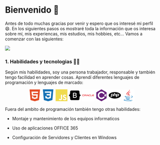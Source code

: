 # Bienvenido 👋

<!--
**Alexandru031/Alexandru031** is a ✨ _special_ ✨ repository because its `README.md` (this file) appears on your GitHub profile.

Here are some ideas to get you started:

- 🔭 I’m currently working on ...
- 🌱 I’m currently learning ...
- 👯 I’m looking to collaborate on ...
- 🤔 I’m looking for help with ...
- 💬 Ask me about ...
- 📫 How to reach me: ...
- 😄 Pronouns: ...
- ⚡ Fun fact: ...
-->
Antes de todo muchas gracias por venir y espero que os interesé mi perfil 😄. En los siguientes pasos os mostraré toda la información que os interesa sobre mí, mis experiencas, mis estudios, mis hobbies, etc... Vamos a comenzar con las siguientes:

<a href="https://github.com/Alexandru031">
   <img src="https://komarev.com/ghpvc/?username=Alexandru031">
</a>

### 1. Habilidades y tecnologias 👨‍💻

Según mis habilidades, soy una persona trabajador, responsable y también tengo facilidad en aprender cosas. Aprendí diferentes lenguajes de programación y lenguajes de marcado:

<div align=center>
   <img src="https://github.com/devicons/devicon/blob/master/icons/html5/html5-plain.svg" alt="HTML" width="40" height="40">
   <img src="https://github.com/devicons/devicon/blob/master/icons/css3/css3-plain.svg" alt="CSS" width="40" height="40">
   <img src="https://github.com/devicons/devicon/blob/master/icons/javascript/javascript-plain.svg" alt="JavaScript" width="40" height="40">
   <img src="https://github.com/devicons/devicon/blob/master/icons/bootstrap/bootstrap-plain.svg" alt="Boostrap" width="40" height="40">
   <img src="https://github.com/devicons/devicon/blob/master/icons/oracle/oracle-original.svg" alt="Oracle" width="40" height="40">
   <img src="https://github.com/devicons/devicon/blob/master/icons/csharp/csharp-plain.svg" alt="C#" width="40" height="40">
   <img src="https://github.com/devicons/devicon/blob/master/icons/php/php-plain.svg" alt="PHP" width="40" height="40">
   <img src="https://github.com/devicons/devicon/blob/master/icons/java/java-original.svg" alt="JAVA" width="40" height="40">
</div>

Fuera del ambito de programación también tengo otras habilidades:

- Montaje y mantenimiento de los equipos informaticos

- Uso de aplicaciones OFFICE 365

- Configuración de Servidores y Clientes en Windows
